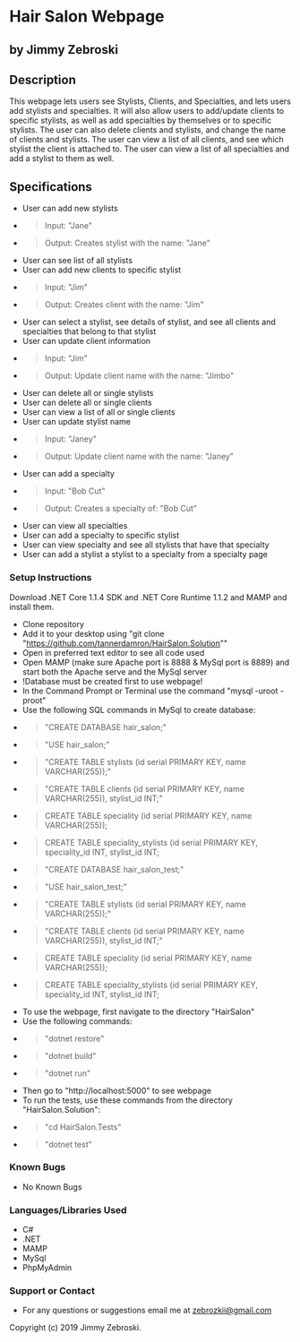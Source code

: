 # Hair Salon Webpage
## by Jimmy Zebroski

## Description
This webpage lets users see Stylists, Clients, and Specialties, and lets users add stylists and specialties. It will also allow users to add/update clients to specific stylists, as well as add specialties by themselves or to specific stylists. The user can also delete clients and stylists, and change the name of clients and stylists. The user can view a list of all clients, and see which stylist the client is attached to. The user can view a list of all specialties and add a stylist to them as well.

## Specifications
* User can add new stylists
* > Input: "Jane"
* > Output: Creates stylist with the name: "Jane"
* User can see list of all stylists
* User can add new clients to specific stylist
* > Input: "Jim"
* > Output: Creates client with the name: "Jim"
* User can select a stylist, see details of stylist, and see all clients and specialties that belong to that stylist
* User can update client information
* > Input: "Jim"
* > Output: Update client name with the name: "Jimbo"
* User can delete all or single stylists
* User can delete all or single clients
* User can view a list of all or single clients
* User can update stylist name
* > Input: "Janey"
* > Output: Update client name with the name: "Janey"
* User can add a specialty
* > Input: "Bob Cut"
* > Output: Creates a specialty of: "Bob Cut"
* User can view all specialties
* User can add a specialty to specific stylist
* User can view specialty and see all stylists that have that specialty
* User can add a stylist a stylist to a specialty from a specialty page


### Setup Instructions
Download .NET Core 1.1.4 SDK and .NET Core Runtime 1.1.2 and MAMP and install them.

* Clone repository
* Add it to your desktop using "git clone "https://github.com/tannerdamron/HairSalon.Solution""
* Open in preferred text editor to see all code used
* Open MAMP (make sure Apache port is 8888 & MySql port is 8889) and start both the Apache serve and the MySql server
* !Database must be created first to use webpage!
* In the Command Prompt or Terminal use the command "mysql -uroot -proot"
* Use the following SQL commands in MySql to create database:
* > "CREATE DATABASE hair_salon;"
* > "USE hair_salon;"
* > "CREATE TABLE stylists (id serial PRIMARY KEY, name VARCHAR(255));"
* > "CREATE TABLE clients (id serial PRIMARY KEY, name VARCHAR(255)), stylist_id INT;"
* > CREATE TABLE speciality (id serial PRIMARY KEY, name VARCHAR(255));
* > CREATE TABLE speciality_stylists (id serial PRIMARY KEY, speciality_id INT, stylist_id INT;
* > "CREATE DATABASE hair_salon_test;"
* > "USE hair_salon_test;"
* > "CREATE TABLE stylists (id serial PRIMARY KEY, name VARCHAR(255));"
* > "CREATE TABLE clients (id serial PRIMARY KEY, name VARCHAR(255)), stylist_id INT;"
* > CREATE TABLE speciality (id serial PRIMARY KEY, name VARCHAR(255));
* > CREATE TABLE speciality_stylists (id serial PRIMARY KEY, speciality_id INT, stylist_id INT;
* To use the webpage, first navigate to the directory "HairSalon"
* Use the following commands:
* > "dotnet restore"
* > "dotnet build"
* > "dotnet run"
* Then go to "http://localhost:5000" to see webpage
* To run the tests, use these commands from the directory "HairSalon.Solution":
* > "cd HairSalon.Tests"
* > "dotnet test"

### Known Bugs
* No Known Bugs

### Languages/Libraries Used
* C#
* .NET
* MAMP
* MySql
* PhpMyAdmin


### Support or Contact
* For any questions or suggestions email me at
zebrozkii@gmail.com

Copyright (c) 2019 Jimmy Zebroski.
